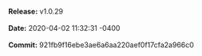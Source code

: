 **Release:** 
v1.0.29
<br><br>**Date:** 
2020-04-02 11:32:31 -0400
<br><br>**Commit:** 
921fb9f16ebe3ae6a6aa220aef0f17cfa2a966c0
